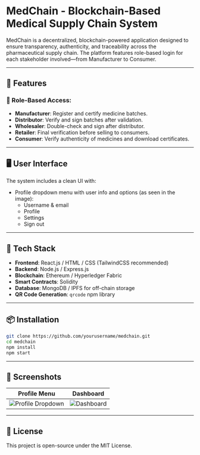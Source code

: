 # MedChain - Blockchain-Based Medical Supply Chain System

MedChain is a decentralized, blockchain-powered application designed to ensure transparency, authenticity, and traceability across the pharmaceutical supply chain. The platform features role-based login for each stakeholder involved—from Manufacturer to Consumer.

---

## 🚀 **Features**

### 🔐 Role-Based Access:
- **Manufacturer**: Register and certify medicine batches.
- **Distributor**: Verify and sign batches after validation.
- **Wholesaler**: Double-check and sign after distributor.
- **Retailer**: Final verification before selling to consumers.
- **Consumer**: Verify authenticity of medicines and download certificates.

---

## 🖥️ **User Interface**

The system includes a clean UI with:
- Profile dropdown menu with user info and options (as seen in the image):
  - Username & email
  - Profile
  - Settings
  - Sign out

---

## 🧪 **Tech Stack**
- **Frontend**: React.js / HTML / CSS (TailwindCSS recommended)
- **Backend**: Node.js / Express.js
- **Blockchain**: Ethereum / Hyperledger Fabric
- **Smart Contracts**: Solidity
- **Database**: MongoDB / IPFS for off-chain storage
- **QR Code Generation**: `qrcode` npm library

---

## 📦 **Installation**

```bash
git clone https://github.com/yourusername/medchain.git
cd medchain
npm install
npm start
```

---

## 📸 **Screenshots**

| Profile Menu | Dashboard |
|--------------|-----------|
| ![Profile Dropdown](./screenshots/profile.png) | ![Dashboard](./screenshots/dashboard.png) |

---

## 📄 **License**
This project is open-source under the MIT License.


